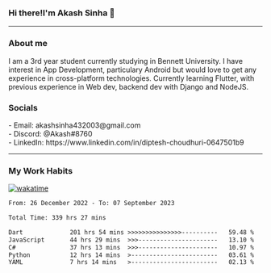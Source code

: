 <h3>Hi there!I'm Akash Sinha 👋</h3>

--- 

<h3>About me</h3>
I am a 3rd year student currently studying in Bennett University. I have interest in App Development, particulary Android but would love to get any experience in cross-platform technologies. Currently learning Flutter, with previous experience in Web dev, backend dev with Django and NodeJS.

<h3>Socials</h3>
 - Email: akashsinha432003@gmail.com<br>
 - Discord: @Akash#8760<br>
 - LinkedIn: https://www.linkedin.com/in/diptesh-choudhuri-0647501b9<br>


---

<h3>My Work Habits</h3>

[![wakatime](https://wakatime.com/badge/user/938b2951-49cf-4810-9b9e-c17cde3d3343.svg)](https://wakatime.com/@938b2951-49cf-4810-9b9e-c17cde3d3343)

<!--START_SECTION:waka-->

```txt
From: 26 December 2022 - To: 07 September 2023

Total Time: 339 hrs 27 mins

Dart             201 hrs 54 mins >>>>>>>>>>>>>>>----------   59.48 %
JavaScript       44 hrs 29 mins  >>>----------------------   13.10 %
C#               37 hrs 13 mins  >>>----------------------   10.97 %
Python           12 hrs 14 mins  >------------------------   03.61 %
YAML             7 hrs 14 mins   >------------------------   02.13 %
```

<!--END_SECTION:waka-->

